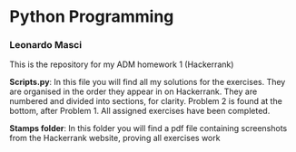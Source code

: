 # Python Programming
### Leonardo Masci

This is the repository for my ADM homework 1 (Hackerrank)

**Scripts.py**: 
In this file you will find all my solutions for the exercises. They are organised in the order they appear in on Hackerrank. They are numbered and divided into sections, for clarity. Problem 2 is found at the bottom, after Problem 1. All assigned exercises have been completed.

**Stamps folder**: 
In this folder you will find a pdf file containing screenshots from the Hackerrank website, proving all exercises work
